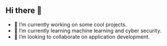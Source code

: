 ## Hi there 👋

- 🔭 I’m currently working on some cool projects.
- 🌱 I’m currently learning machine learning and cyber security.
- 👯 I’m looking to collaborate on application development.
<!--
**talha-muammar/talha-muammar** is a ✨ _special_ ✨ repository because its `README.md` (this file) appears on your GitHub profile.

Here are some ideas to get you started:

- 🤔 I’m looking for help with ...
- 💬 Ask me about ...
- 📫 How to reach me: ...
- 😄 Pronouns: ...
- ⚡ Fun fact: ...
-->
